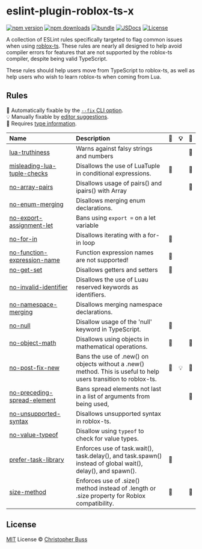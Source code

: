# eslint-plugin-roblox-ts-x

[![npm version][npm-version-src]][npm-version-href]
[![npm downloads][npm-downloads-src]][npm-downloads-href]
[![bundle][bundle-src]][bundle-href]
[![JSDocs][jsdocs-src]][jsdocs-href]
[![License][license-src]][license-href]

A collection of ESLint rules specifically targeted to flag common issues when
using [roblox-ts](https://roblox-ts.github.io/roblox-ts/). These rules are
nearly all designed to help avoid compiler errors for features that are not
supported by the roblox-ts compiler, despite being valid TypeScript.

These rules should help users move from TypeScript to roblox-ts, as well as help
users who wish to learn roblox-ts when coming from Lua.

## Rules

<!-- Do not manually modify this list. Run: `npm run eslint-docs` -->
<!-- begin auto-generated rules list -->

🔧 Automatically fixable by the [`--fix` CLI option](https://eslint.org/docs/user-guide/command-line-interface#--fix).\
💡 Manually fixable by [editor suggestions](https://eslint.org/docs/latest/use/core-concepts#rule-suggestions).\
💭 Requires [type information](https://typescript-eslint.io/linting/typed-linting).

| Name                                                                                  | Description                                                                                                      | 🔧 | 💡 | 💭 |
| :------------------------------------------------------------------------------------ | :--------------------------------------------------------------------------------------------------------------- | :- | :- | :- |
| [lua-truthiness](src/rules/lua-truthiness/documentation.md)                           | Warns against falsy strings and numbers                                                                          |    |    | 💭 |
| [misleading-lua-tuple-checks](src/rules/misleading-lua-tuple-checks/documentation.md) | Disallows the use of LuaTuple in conditional expressions.                                                        | 🔧 |    | 💭 |
| [no-array-pairs](src/rules/no-array-pairs/documentation.md)                           | Disallows usage of pairs() and ipairs() with Array<T>                                                            |    |    | 💭 |
| [no-enum-merging](src/rules/no-enum-merging/documentation.md)                         | Disallows merging enum declarations.                                                                             |    |    |    |
| [no-export-assignment-let](src/rules/no-export-assignment-let/documentation.md)       | Bans using `export =` on a let variable                                                                          |    |    |    |
| [no-for-in](src/rules/no-for-in/documentation.md)                                     | Disallows iterating with a for-in loop                                                                           | 🔧 |    |    |
| [no-function-expression-name](src/rules/no-function-expression-name/documentation.md) | Function expression names are not supported!                                                                     | 🔧 |    |    |
| [no-get-set](src/rules/no-get-set/documentation.md)                                   | Disallows getters and setters                                                                                    | 🔧 |    |    |
| [no-invalid-identifier](src/rules/no-invalid-identifier/documentation.md)             | Disallows the use of Luau reserved keywords as identifiers.                                                      |    |    |    |
| [no-namespace-merging](src/rules/no-namespace-merging/documentation.md)               | Disallows merging namespace declarations.                                                                        |    |    |    |
| [no-null](src/rules/no-null/documentation.md)                                         | Disallow usage of the 'null' keyword in TypeScript.                                                              | 🔧 |    |    |
| [no-object-math](src/rules/no-object-math/documentation.md)                           | Disallows using objects in mathematical operations.                                                              | 🔧 |    | 💭 |
| [no-post-fix-new](src/rules/no-post-fix-new/documentation.md)                         | Bans the use of .new() on objects without a .new() method. This is useful to help users transition to roblox-ts. | 🔧 | 💡 | 💭 |
| [no-preceding-spread-element](src/rules/no-preceding-spread-element/documentation.md) | Bans spread elements not last in a list of arguments from being used,                                            |    |    | 💭 |
| [no-unsupported-syntax](src/rules/no-unsupported-syntax/documentation.md)             | Disallows unsupported syntax in roblox-ts.                                                                       |    |    |    |
| [no-value-typeof](src/rules/no-value-typeof/documentation.md)                         | Disallow using `typeof` to check for value types.                                                                |    |    |    |
| [prefer-task-library](src/rules/prefer-task-library/documentation.md)                 | Enforces use of task.wait(), task.delay(), and task.spawn() instead of global wait(), delay(), and spawn().      | 🔧 |    |    |
| [size-method](src/rules/size-method/documentation.md)                                 | Enforces use of .size() method instead of .length or .size property for Roblox compatibility.                    | 🔧 |    | 💭 |

<!-- end auto-generated rules list -->

## License

[MIT](./LICENSE) License © [Christopher Buss](https://github.com/christopher-buss)

<!-- Badges -->

[npm-version-src]: https://img.shields.io/npm/v/eslint-plugin-roblox-ts-x?style=flat&colorA=080f12&colorB=1fa669
[npm-version-href]: https://npmjs.com/package/eslint-plugin-roblox-ts-x
[npm-downloads-src]: https://img.shields.io/npm/dm/eslint-plugin-roblox-ts-x?style=flat&colorA=080f12&colorB=1fa669
[npm-downloads-href]: https://npmjs.com/package/eslint-plugin-roblox-ts-x
[bundle-src]: https://img.shields.io/bundlephobia/minzip/eslint-plugin-roblox-ts-x?style=flat&colorA=080f12&colorB=1fa669&label=minzip
[bundle-href]: https://bundlephobia.com/result?p=eslint-plugin-roblox-ts-x
[license-src]: https://img.shields.io/github/license/christopher-buss/eslint-plugin-roblox-ts-x.svg?style=flat&colorA=080f12&colorB=1fa669
[license-href]: https://github.com/christopher-buss/eslint-plugin-roblox-ts-x/blob/main/LICENSE
[jsdocs-src]: https://img.shields.io/badge/jsdocs-reference-080f12?style=flat&colorA=080f12&colorB=1fa669
[jsdocs-href]: https://www.jsdocs.io/package/eslint-plugin-roblox-ts-x
